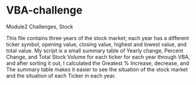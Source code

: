 # VBA-challenge
Module2 Challenges, Stock


This file contains three years of the stock market; each year has a different ticker symbol, opening value, closing value, highest and lowest value, and total value. My script is a small summary table of Yearly change, Percent Change, and Total Stock Volume for each ticker for each year through VBA, and after sorting it out, I calculated the Greatest % Increase, decrease, and The summary table makes it easier to see the situation of the stock market and the situation of each Ticker in each year.

